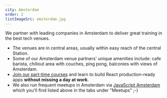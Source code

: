 ```yaml
---
city: Amsterdam
order: 2
listImageSrc: amsterdam.jpg
---
```


We partner with leading companies in Amsterdam to deliver great training in the best tech venues.

- The venues are in central areas, usually within easy reach of the central Station.
- Some of our Amsterdam venue partners' unique amenities include: cafe barista, chillout area with couches, ping pong, balconies with views of Amsterdam.
- [Join our part-time courses](/react/training/part-time-course/amsterdam) and learn to build React production-ready apps **without missing a day at work**.
- We also run frequent meetups in Amsterdam via [JavaScript Amsterdam](https://www.meetup.com/JavaScript-Amsterdam/) which you'll find listed above in the tabs under "Meetups" ;-)

